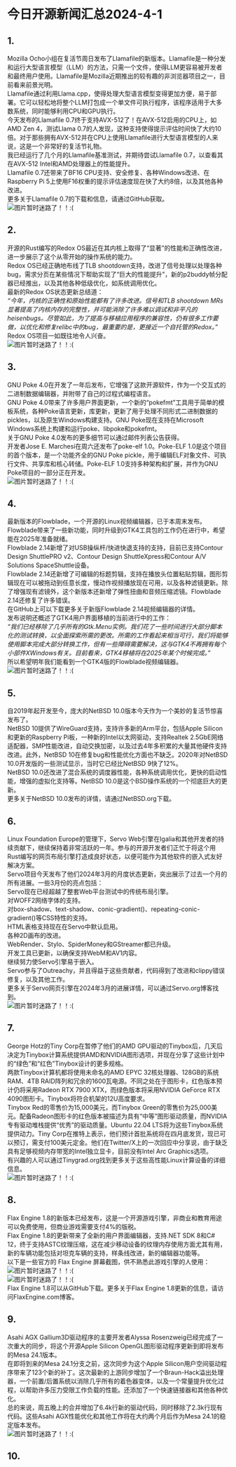 # 今日开源新闻汇总2024-4-1
## 1.
Mozilla Ocho小组在复活节周日发布了Llamafile的新版本。Llamafile是一种分发和运行大型语言模型（LLM）的方法，只需一个文件，使得LLM更容易被开发者和最终用户使用。Llamafile是Mozilla近期推出的较有趣的非浏览器项目之一，目前看来前景光明。
<br>
Llamafile通过利用Llama.cpp，使得处理大型语言模型变得更加方便，易于部署。它可以轻松地将整个LLM打包成一个单文件可执行程序，该程序适用于大多数系统，同时能够利用CPU和GPU执行。
<br>
今天发布的Llamafile 0.7终于支持AVX-512了！在AVX-512启用的CPU上，如AMD Zen 4，测试Llama 0.7的人发现，这种支持使得提示评估时间快了大约10倍。对于那些拥有AVX-512并在CPU上使用Llamafile进行大型语言模型的人来说，这是一个非常好的复活节礼物。
<br>
我已经运行了几个月的Llamafile基准测试，并期待尝试Llamafile 0.7，以查看其在AVX-512 Intel和AMD处理器上的性能提升。
<br>
Llamafile 0.7还带来了BF16 CPU支持、安全修复、各种Windows改进、在Raspberry Pi 5上使用F16权重的提示评估速度现在快了大约8倍，以及其他各种改进。
<br>
更多关于Llamafile 0.7的下载和信息，请通过GitHub获取。
<br>
![图片暂时迷路了！！:(](img/1.png)
<br>
## 2.
开源的Rust编写的Redox OS最近在其内核上取得了“显著”的性能和正确性改进，进一步展示了这个从零开始的操作系统的能力。
<br>
Redox OS已经正确地布线了TLB shootdown支持，改进了信号处理以处理各种bug，需求分页在某些情况下帮助实现了“巨大的性能提升”，新的p2buddy帧分配器已经推出，以及其他各种低级优化，如系统调用优化。
<br>
最新的Redox OS状态更新总结道： 
<br>
*“今年，内核的正确性和原始性能都有了许多改进。信号和TLB shootdown MRs显著提高了内核内存的完整性，并可能消除了许多难以调试和非平凡的heisenbugs。尽管如此，为了提高与移植应用程序的兼容性，仍有很多工作要做，以优化和修复relibc中的bug，最重要的是，更接近一个自托管的Redox。”*
<br>
Redox OS项目一如既往地令人兴奋。
<br>
![图片暂时迷路了！！:(](img/2.png)
<br>
## 3.
GNU Poke 4.0在开发了一年后发布，它增强了这款开源软件，作为一个交互式的二进制数据编辑器，并附带了自己的过程式编程语言。
<br>
GNU Poke 4.0带来了许多用户界面更新，一个新的“pokefmt”工具用于简单的模板系统，各种Poke语言更新，库更新，更新了用于处理不同形式二进制数据的pickles，以及原生Windows构建支持。GNU Poke现在支持在Microsoft Windows系统上构建和运行poke、libpoke和pokefmt。
<br>
关于GNU Poke 4.0发布的更多细节可以通过邮件列表公告获得。
<br>
开发者Jose E. Marchesi在周六还发布了poke-elf 1.0。Poke-ELF 1.0是这个项目的首个版本，是一个功能齐全的GNU Poke pickle，用于编辑ELF对象文件、可执行文件、共享库和核心转储。Poke-ELF 1.0支持多种架构和扩展，并作为GNU Poke项目的一部分正在开发。
<br>
![图片暂时迷路了！！:(](img/3.png)
<br>
## 4.
最新版本的Flowblade，一个开源的Linux视频编辑器，已于本周末发布。Flowblade带来了一些新功能，同时升级到GTK4工具包的工作仍在进行中，希望能在2025年准备就绪。
<br>
Flowblade 2.14新增了对USB操纵杆/快进快退支持的支持，目前已支持Contour Design ShuttlePRO v2、Contour Design ShuttleXpress和Contour A/V Solutions SpaceShuttle设备。
<br>
Flowblade 2.14还新增了可编辑的标题剪辑，支持在播放头位置粘贴剪辑，图形剪辑现在可以被拖动到任意长度，慢动作视频播放现在可用，以及各种滤镜更新。除了增强现有滤镜外，这个新版本还新增了弹性扭曲和音频压缩滤镜。Flowblade 2.14还修复了许多错误。
<br>
在GitHub上可以下载更多关于新版Flowblade 2.14视频编辑器的详情。
<br>
发布说明还概述了GTK4用户界面移植的当前进行中的工作：
<br>
*“我们已经移除了几乎所有的Gtk.Menu实例。我们花了一些时间进行大部分脚本化的测试转换，以全面探索所需的更改。所需的工作看起来相当可行，我们将能够使用脚本完成大部分转换工作，但有一些障碍需要解决，这与GTK4不再拥有每个小部件XWindows有关。目前看来，GTK4移植将在2025年某个时候完成。”*
<br>
所以希望明年我们能看到一个GTK4版的Flowblade视频编辑器。
<br>
![图片暂时迷路了！！:(](img/4.png)
<br>
## 5.
自2019年起开发至今，庞大的NetBSD 10.0版本今天作为一个美妙的复活节惊喜发布了。
<br>
NetBSD 10提供了WireGuard支持，支持许多新的Arm平台，包括Apple Silicon和更新的Raspberry Pi板，一种新的Intel以太网驱动，支持Realtek 2.5GbE网络适配器，SMP性能改进，自动交换加密，以及过去4年多积累的大量其他硬件支持改进。此外，NetBSD 10在修复bug和性能优化方面也不缺乏。2020年对NetBSD 10.0开发版的一些测试显示，当时它已经比NetBSD 9快了12%。
<br>
NetBSD 10.0还改进了混合系统的调度器性能，各种系统调用优化，更快的启动性能，增强的虚拟化支持等。NetBSD 10.0是这个BSD操作系统的一个彻底巨大的更新。
<br>
更多关于NetBSD 10.0发布的详情，请通过NetBSD.org下载。
<br>
## 6.
Linux Foundation Europe的管理下，Servo Web引擎在Igalia和其他开发者的持续贡献下，继续保持着非常活跃的一年。参与的开源开发者们正忙于将这个用Rust编写的网页布局引擎打造成良好状态，以便可能作为其他软件的嵌入式友好解决方案。
<br>
Servo项目今天发布了他们2024年3月的月度状态更新，突出展示了过去一个月的所有进展。一些3月份的亮点包括：
<br>
Servo现在已经超越了整套Web平台测试中的传统布局引擎。
<br>
对WOFF2网络字体的支持。
<br>
对box-shadow、text-shadow、conic-gradient()、repeating-conic-gradient()等CSS特性的支持。
<br>
HTML表格支持现在在Servo中默认启用。
<br>
各种2D画布的改进。
<br>
WebRender、Stylo、SpiderMoney和GStreamer都已升级。
<br>
开发工具已更新，以确保支持WebM和AV1内容。
<br>
继续努力使Servo引擎易于嵌入。
<br>
Servo参与了Outreachy，并且得益于这些贡献者，代码得到了改进和clippy错误修复，以及其他工作。
<br>
更多关于Servo网页引擎在2024年3月的进展详情，可以通过Servo.org博客找到。
<br>
![图片暂时迷路了！！:(](img/6.png)
<br>
## 7.
George Hotz的Tiny Corp在暂停了他们的AMD GPU驱动的Tinybox后，几天后决定为Tinybox计算系统提供AMD和NVIDIA图形选项，并现在分享了这些计划中的“绿色”和“红色”Tinybox设计的更多规格。
<br>
两款Tinybox计算机都将使用未命名的AMD EPYC 32核处理器、128GB的系统RAM、4TB RAID阵列和冗余的1600瓦电源。不同之处在于图形卡，红色版本预计仍将采用Radeon RTX 7900 XTX，而绿色版本将采用NVIDIA GeForce RTX 4090图形卡。Tinybox将符合机架的12U高度要求。
<br>
Tinybox Red的零售价为15,000美元，而Tinybox Green的零售价为25,000美元。配备Radeon图形卡的红色版本被描述为具有“中等”图形驱动质量，而NVIDIA专有驱动堆栈提供“优秀”的驱动质量。Ubuntu 22.04 LTS将为这些Tinybox系统提供动力。Tiny Corp在推特上表示，他们预计首批系统将在四月底发货，现已可以预订，需支付100美元定金。他们在Twitter/X上的一次回应中分享说，由于缺乏具有足够视频内存带宽的Intel独立显卡，目前没有Intel Arc Graphics选项。
<br>
有兴趣的人可以通过Tinygrad.org找到更多关于这些高性能Linux计算设备的详细信息。
<br>
![图片暂时迷路了！！:(](img/7.png)
<br>
## 8.
Flax Engine 1.8的新版本已经发布，这是一个开源游戏引擎，非商业和教育用途可以免费使用，但商业游戏需要支付4%的版税。
<br>
Flax Engine 1.8的更新带来了全新的用户界面编辑器，支持.NET SDK 8和C# 12，终于支持ASTC纹理压缩，这在减少移动设备的纹理内存使用方面尤其有用，新的车辆功能包括对坦克车辆的支持，样条线改进，新的编辑器功能等。
<br>
以下是一些官方的 Flax Engine 屏幕截图，供不熟悉此游戏引擎的人使用：
<br>
![图片暂时迷路了！！:(](img/8-1.png)
<br>
![图片暂时迷路了！！:(](img/8-2.png)
<br>
Flax Engine 1.8可以从GitHub下载。更多关于Flax Engine 1.8更新的信息，请访问FlaxEngine.com博客。
<br>
## 9.
Asahi AGX Gallium3D驱动程序的主要开发者Alyssa Rosenzweig已经完成了一次重大的同步，将这个开源Apple Silicon OpenGL图形驱动程序更新到即将发布的Mesa 24.1版本。
<br>
在即将到来的Mesa 24.1分支之前，这次同步为这个Apple Silicon用户空间驱动程序带来了123个新的补丁。这次最新的上游同步增加了一个Braun-Hack溢出处理器，一个前置/后置系统以消除几乎所有的着色器变体，以及一个常量提升优化过程，以帮助许多压力受限工作负载的性能。还添加了一个快速链接器和其他各种优化。
<br>
总的来说，周五晚上的合并增加了6.4k行新的驱动代码，同时移除了2.3k行现有代码。这些Asahi AGX性能优化和其他工作将在大约两个月后作为Mesa 24.1的稳定版本发布。
<br>
![图片暂时迷路了！！:(](img/9.png)
<br>
## 10.
